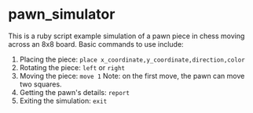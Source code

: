 # pawn_simulator
This is a ruby script example simulation of a pawn piece in chess moving across an 8x8 board.
Basic commands to use include:
1. Placing the piece: `place x_coordinate,y_coordinate,direction,color`
2. Rotating the piece: `left` or `right`
3. Moving the piece: `move 1` Note: on the first move, the pawn can move two squares.
4. Getting the pawn's details: `report`
5. Exiting the simulation: `exit`
